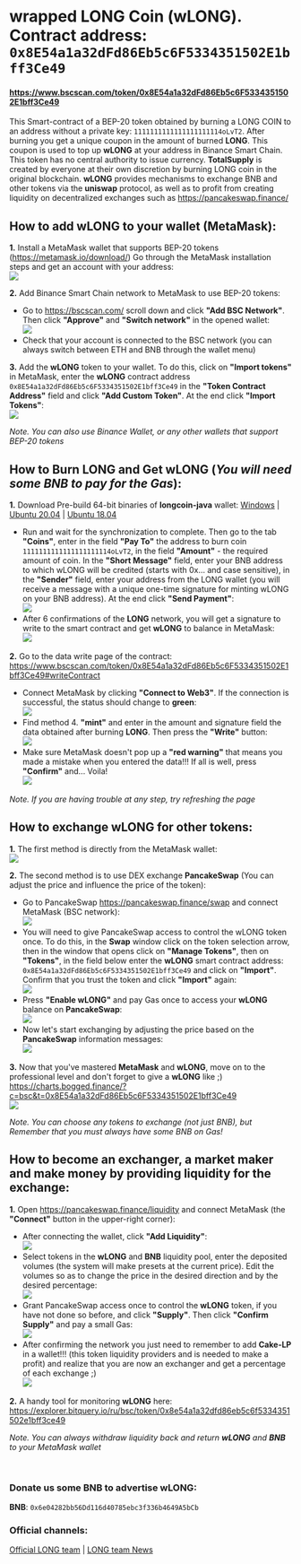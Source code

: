 # wrapped LONG Coin (wLONG). Contract address:<br>`0x8E54a1a32dFd86Eb5c6F5334351502E1bff3Ce49`
<!--#### https://www.bscscan.com/address/0x8E54a1a32dFd86Eb5c6F5334351502E1bff3Ce49-->
#### https://www.bscscan.com/token/0x8E54a1a32dFd86Eb5c6F5334351502E1bff3Ce49
This Smart-contract of a BEP-20 token obtained by burning a LONG COIN to an address 
without a private key: `1111111111111111111114oLvT2`. After burning you get a unique coupon 
in the amount of burned **LONG**. This coupon is used to top up **wLONG** at your address 
in Binance Smart Chain.
This token has no central authority to issue currency. **TotalSupply** is created by everyone at their own discretion 
by burning LONG coin in the original blockchain.
**wLONG** provides mechanisms to exchange BNB and other tokens via the **uniswap** protocol, as well as 
to profit from creating liquidity on decentralized exchanges such as https://pancakeswap.finance/

## How to add **wLONG** to your wallet (MetaMask):

**1.** Install a MetaMask wallet that supports BEP-20 tokens (https://metamask.io/download/) 
   Go through the MetaMask installation steps and get an account with your address:  
   ![](https://longnetwork.github.io/assets/images/mm_wlong1.png)  

**2.** Add Binance Smart Chain network to MetaMask to use BEP-20 tokens:  
   - Go to https://bscscan.com/ scroll down and click **"Add BSC Network"**. Then click **"Approve"** and **"Switch network"** in the opened wallet:  
    ![](https://longnetwork.github.io/assets/images/mm_wlong2_3_4_5.png)  
   - Check that your account is connected to the BSC network (you can always switch between ETH and BNB through the wallet menu)  

**3.** Add the **wLONG** token to your wallet. To do this, click on **"Import tokens"** in MetaMask, enter the 
    **wLONG** contract address `0x8E54a1a32dFd86Eb5c6F5334351502E1bff3Ce49` in the **"Token Contract Address"** field and 
    click **"Add Custom Token"**. At the end click **"Import Tokens"**:  
    ![](https://longnetwork.github.io/assets/images/mm_wlong6_7_8_9.png)  

*Note. You can also use Binance Wallet, or any other wallets that support BEP-20 tokens*  

## How to Burn **LONG** and Get **wLONG** (*You will need some BNB to pay for the Gas*):

**1.** Download Pre-build 64-bit binaries of **longcoin-java** wallet:
    [Windows](https://drive.google.com/uc?export=download&id=1Bsqhq0uy_BiYEVVpy8Jpu9G37kc4E_ub) | 
    [Ubuntu 20.04](https://drive.google.com/uc?export=download&id=1xFQTR9JNHZdRIYrH_nXXza2Raw8VCHBu) | 
    [Ubuntu 18.04](https://drive.google.com/uc?export=download&id=1uXKX6JYScQOLe9D6o9TLSAfk4Xqln7JP) 
   - Run and wait for the synchronization to complete. Then go to the tab **"Coins"**, enter in the field **"Pay To"** 
     the address to burn coin `1111111111111111111114oLvT2`, in the field **"Amount"** - the required amount of coin.
     In the **"Short Message"** field, enter your BNB address to which wLONG will be credited (starts with 0x... and case sensitive), 
     in the **"Sender"** field, enter your address from the LONG wallet (you will receive a message with a unique one-time signature for minting wLONG on your BNB address).
     At the end click **"Send Payment"**:  
    ![](https://longnetwork.github.io/assets/images/mm_wlong10.png)  
   - After 6 confirmations of the **LONG** network, you will get a signature to write to the smart contract and get **wLONG** to balance in MetaMask:  
    ![](https://longnetwork.github.io/assets/images/mm_wlong11.png)  

**2.** Go to the data write page of the contract:  
       https://www.bscscan.com/token/0x8E54a1a32dFd86Eb5c6F5334351502E1bff3Ce49#writeContract  
   - Connect MetaMask by clicking **"Connect to Web3"**. If the connection is successful, the status should change to **green**:  
     ![](https://longnetwork.github.io/assets/images/mm_wlong12.png)  
   - Find method 4. **"mint"** and enter in the amount and signature field the data obtained after burning **LONG**. Then press the **"Write"** button:  
     ![](https://longnetwork.github.io/assets/images/mm_wlong13.png)  
   - Make sure MetaMask doesn't pop up a **"red warning"** that means you made a mistake when you entered the data!!! 
     If all is well, press **"Confirm"** and... Voila!  
     ![](https://longnetwork.github.io/assets/images/mm_wlong14.png)  

*Note. If you are having trouble at any step, try refreshing the page*  

## How to exchange wLONG for other tokens:

**1.** The first method is directly from the MetaMask wallet:  
    ![](https://longnetwork.github.io/assets/images/mm_wlong15_16_17_18.png)  

**2.** The second method is to use DEX exchange **PancakeSwap** (You can adjust the price and influence the price of the token):
   - Go to PancakeSwap https://pancakeswap.finance/swap and connect MetaMask (BSC network):  
   ![](https://longnetwork.github.io/assets/images/mm_wlong19.png)  
   - You will need to give PancakeSwap access to control the wLONG token once. To do this, 
     in the **Swap** window click on the token selection arrow, then in the window that opens click on **"Manage Tokens"**, 
     then on **"Tokens"**, in the field below enter the **wLONG** smart contract address: `0x8E54a1a32dFd86Eb5c6F5334351502E1bff3Ce49`
     and click on **"Import"**. Confirm that you trust the token and click **"Import"** again:  
    ![](https://longnetwork.github.io/assets/images/mm_wlong20_21_22_23.png)  
   - Press **"Enable wLONG"** and pay Gas once to access your **wLONG** balance on **PancakeSwap**:  
    ![](https://longnetwork.github.io/assets/images/mm_wlong24.png)  
   - Now let's start exchanging by adjusting the price based on the **PancakeSwap** information messages:  
    ![](https://longnetwork.github.io/assets/images/mm_wlong25_26_27.png)  
  
**3.** Now that you've mastered **MetaMask** and **wLONG**, move on to the professional level and don't forget to give a **wLONG** like ;)  
       https://charts.bogged.finance/?c=bsc&t=0x8E54a1a32dFd86Eb5c6F5334351502E1bff3Ce49  
    ![](https://longnetwork.github.io/assets/images/DEX-exchanger1.png)  

*Note. You can choose any tokens to exchange (not just BNB), but Remember that you must always have some BNB on Gas!*  

## How to become an exchanger, a market maker and make money by providing liquidity for the exchange:

**1.** Open https://pancakeswap.finance/liquidity and connect MetaMask (the **"Connect"** button in the upper-right corner):  
   - After connecting the wallet, click **"Add Liquidity"**:  
   ![](https://longnetwork.github.io/assets/images/mm_wlong29.png)  
   - Select tokens in the **wLONG** and **BNB** liquidity pool, enter the deposited volumes (the system will make 
     presets at the current price). Edit the volumes so as to change the price in the desired direction and by the desired percentage:  
   ![](https://longnetwork.github.io/assets/images/mm_wlong30_31_32_33.png)  
   - Grant PancakeSwap access once to control the **wLONG** token, if you have not done so before, and click **"Supply"**. 
     Then click **"Confirm Supply"** and pay a small Gas:  
   ![](https://longnetwork.github.io/assets/images/mm_wlong34_35_36.png)  
   - After confirming the network you just need to remember to add **Cake-LP** in a wallet!!! (this token liquidity providers and is needed to make a profit) 
     and realize that you are now an exchanger and get a percentage of each exchange ;)  
   ![](https://longnetwork.github.io/assets/images/mm_wlong37_38_39.png)  

**2.** A handy tool for monitoring **wLONG** here:  
       https://explorer.bitquery.io/ru/bsc/token/0x8e54a1a32dfd86eb5c6f5334351502e1bff3ce49  

*Note. You can always withdraw liquidity back and return **wLONG** and **BNB** to your MetaMask wallet*  

<br>

### Donate us some BNB to advertise wLONG:

**BNB**: `0x6e04282bb56Dd116d40785ebc3f336b4649A5bCb`  


### Official channels:
[Official LONG team](https://t.me/longteam) |
[LONG team News](https://t.me/longteamnews)

